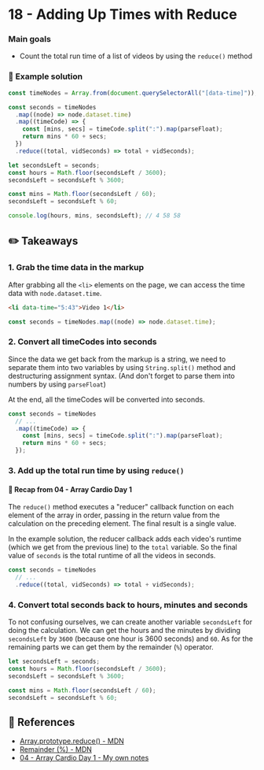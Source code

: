 # 18 - Adding Up Times with Reduce

### Main goals

- Count the total run time of a list of videos by using the `reduce()` method

### :pushpin: Example solution

```javascript
const timeNodes = Array.from(document.querySelectorAll("[data-time]"));

const seconds = timeNodes
  .map((node) => node.dataset.time)
  .map((timeCode) => {
    const [mins, secs] = timeCode.split(":").map(parseFloat);
    return mins * 60 + secs;
  })
  .reduce((total, vidSeconds) => total + vidSeconds);

let secondsLeft = seconds;
const hours = Math.floor(secondsLeft / 3600);
secondsLeft = secondsLeft % 3600;

const mins = Math.floor(secondsLeft / 60);
secondsLeft = secondsLeft % 60;

console.log(hours, mins, secondsLeft); // 4 58 58
```

## :pencil2: Takeaways

### 1. Grab the time data in the markup

After grabbing all the `<li>` elements on the page, we can access the time data with `node.dataset.time`.

```html
<li data-time="5:43">Video 1</li>
```

```javascript
const seconds = timeNodes.map((node) => node.dataset.time);
```

### 2. Convert all timeCodes into seconds

Since the data we get back from the markup is a string, we need to separate them into two variables by using `String.split()` method and destructuring assignment syntax. (And don't forget to parse them into numbers by using `parseFloat`)

At the end, all the timeCodes will be converted into seconds.

```javascript
const seconds = timeNodes
  // ...
  .map((timeCode) => {
    const [mins, secs] = timeCode.split(":").map(parseFloat);
    return mins * 60 + secs;
  });
```

### 3. Add up the total run time by using `reduce()`

#### 📙 Recap from 04 - Array Cardio Day 1

The `reduce()` method executes a "reducer" callback function on each element of the array in order, passing in the return value from the calculation on the preceding element. The final result is a single value.

In the example solution, the reducer callback adds each video's runtime (which we get from the previous line) to the `total` variable. So the final value of `seconds` is the total runtime of all the videos in seconds.

```javascript
const seconds = timeNodes
  // ...
  .reduce((total, vidSeconds) => total + vidSeconds);
```

### 4. Convert total seconds back to hours, minutes and seconds

To not confusing ourselves, we can create another variable `secondsLeft` for doing the calculation. We can get the hours and the minutes by dividing `secondsLeft` by `3600` (because one hour is 3600 seconds) and `60`. As for the remaining parts we can get them by the remainder (`%`) operator.

```javascript
let secondsLeft = seconds;
const hours = Math.floor(secondsLeft / 3600);
secondsLeft = secondsLeft % 3600;

const mins = Math.floor(secondsLeft / 60);
secondsLeft = secondsLeft % 60;
```

## :book: References

- [Array.prototype.reduce() - MDN](https://developer.mozilla.org/en-US/docs/Web/JavaScript/Reference/Global_Objects/Array/reduce)
- [Remainder (%) - MDN](https://developer.mozilla.org/en-US/docs/Web/JavaScript/Reference/Operators/Remainder)
- [04 - Array Cardio Day 1 - My own notes](https://github.com/KellyCHI22/JavaScript30/blob/main/04-Array-Cardio-Day-1/README.md)
